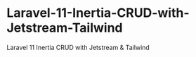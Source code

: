 # Laravel-11-Inertia-CRUD-with-Jetstream-Tailwind
Laravel 11 Inertia CRUD with Jetstream &amp; Tailwind
